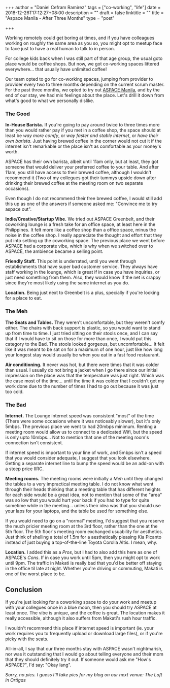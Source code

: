 +++
author = "Daniel Cefram Ramirez"
tags = ["co-working", "life"]
date = 2018-12-26T17:12:27+08:00
description = ""
draft = false
linktitle = ""
title = "Aspace Manila - After Three Months"
type = "post"

+++

Working remotely could get boring at times, and if you have colleagues working on roughly the same
area as you so, you might opt to meetup face to face just to have a real human to talk to in person.

For college kids back when I was still part of that age group, the usual goto place would be
coffee shops. But now, we got co-working spaces littered everywhere... that usually have unlimited coffee!

Our team opted to go for co-working spaces, jumping from provider to provider every two to three months
depending on the current scrum master. For the past three months, we opted to try out
[ASPACE Manila](https://aspacemanila.com/), and by the end of our stay, we had mix feelings about the
place. Let's drill it down from what's good to what we personally dislike.

### The Good

**In-House Barista.** If you're going to pay around twice to three times more than you would rather
pay if you met in a coffee shop, the space should at least be *way more comfy*, or *way faster and stable internet*,
or *have their own barista*. Just having brewed coffee in the corner would not cut it if the internet
isn't remarkable or the place isn't as comfortable as your money's worth.

ASPACE has their own barista, albeit until 11am only, but at least, they got someone that would deliver
your preferred coffee to your table. And after 11am, you still have access to their brewed coffee,
although I wouldn't recommend it (Two of my collegues got their tummys upside down after drinking
their brewed coffee at the meeting room on two separate occasions).

Even though I do not recommend their free brewed coffee, I would still add this up as one of the answers
if someone asked me: "Convince me to try aspace out".

**Indie/Creative/Startup Vibe.** We tried out ASPACE Greenbelt, and their coworking lounge is a fresh
take for an office space, at least here in the Philippines. It felt more like a coffee shop than a
office space, minus the noise in the coffee shop. I really appreciate the thought and effort that they
put into setting up the coworking space. The previous place we went before ASPACE had a corporate vibe,
which is why when we switched over to ASPACE, the ambience became a selling point.

**Friendly Staff.** This point is underrated, until you went through establishments that have super bad
customer service. They always have staff working in the lounge, which is great if in case you have
inquiries, or just need something from them. Also, they would know if the net is crappy since they're
most likely using the same internet as you do.

**Location.** Being just next to Greenbelt is a plus, specially if you're looking for a place to eat.

### The Meh

**The Seats and Tables.** They weren't uncomfortable, but they weren't comfy either. The chairs with
back support is plastic, so you would want to stand up from time to time. I just tried sitting on their
stools once, and I can say that if I would have to sit on those for more than once, I would put this
category to the Bad. The stools looked gorgeous, but uncomfortable... It felt like it was meant to be
sat on for a maximum of one hour, just like how long your longest stay would usually be when you eat
in a fast food restaurant.

**Air conditioning.** It never was hot, but there were times that it was colder than usual. I usually
do not bring a jacket when I go there since our initial impression on the place was that the temperature
was just right. Which was the case most of the time... until the time it was colder that I couldn't
get my work done due to the number of times I had to go out because it was just too cold.

### The Bad

**Internet.** The Lounge internet speed was consistent "most" of the time (There were some occasions where
it was noticeably slower), but it's only 5mbps. The previous place we went to had 20mbps minimum. Renting
a meeting room would allow us to connect to a dedicated Wifi, but the speed is only upto 10mbps... Not to
mention that one of the meeting room's connection isn't consistent.

If internet speed is important to your line of work, and 5mbps isn't a speed that you would consider
adequate, I suggest that you look elsewhere. Getting a separate internet line to bump the speed would
be an add-on with a steep price IIRC.

**Meeting rooms.** The meeting rooms were initially a *Meh* until they changed the tables to a very
impractical meeting table. I do not know what went through their heads thinking that a meeting table
that has different heights for each side would be a great idea, not to mention that some of the "area" was
so low that you would hurt your back if you had to type for quite sometime while in the meeting... unless
their idea was that you should use your laps for your laptops, and the table be used for something else.

If you would need to go on a "normal" meeting, I'd suggest that you reserve the much pricier meeting room
at the 3rd floor, rather than the one at the 5th floor. The 5th floor's meeting room exchanged usuability
for aesthetics. Just think of shelling a total of 1.5m for a aesthetically pleasing Kia Picanto instead
of just buying a top-of-the-line Toyota Corolla Altis. I mean, why.

**Location.** I added this as a *Pros*, but I had to also add this here as one of ASPACE's *Cons*. If
in case you work until 5pm, then you might opt to work until 9pm. The traffic in Makati is really bad
that you'd be better off staying in the office til late at night. Whether you're driving or commuting,
Makati is one of the worst place to be.

## Conclusion

If you're just looking for a coworking space to do your work and meetup with your collegues once in a
blue moon, then you should try ASPACE at least once. The vibe is unique, and the coffee is great. The
location makes it really accessible, although it also suffers from Makati's rush hour traffic.

I wouldn't recommend this place if internet speed is important (ie. your work requires you to frequently
upload or download large files), or if you're picky with the seats.

All-in-all, I say that our three months stay with ASPACE wasn't nightmarish, nor was it outstanding
that I would go about telling everyone and their mom that they should definitely try it out. If someone
would ask me "How's ASPACE?", I'd say: "Okay lang".

*Sorry, no pics. I guess I'll take pics for my blog on our next venue: The Loft in Ortigas*
